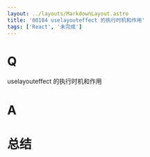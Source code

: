 ```yaml
---
layout: ../layouts/MarkdownLayout.astro
title: '00184 uselayouteffect 的执行时机和作用'
tags: ['React', '未完成']
---
```


# Q

uselayouteffect 的执行时机和作用

# A



# 总结



<script>
  function func() {

  }
  
</script>